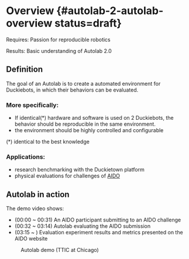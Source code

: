 # Overview {#autolab-2-autolab-overview status=draft}

<div class='requirements' markdown="1">

Requires: Passion for reproducible robotics

Results: Basic understanding of Autolab 2.0

</div>


## Definition

The goal of an Autolab is to create a automated environment for Duckiebots, in which their behaviors can be evaluated.

### More specifically:

- If identical(*) hardware and software is used on 2 Duckiebots, the behavior should be reproducible in the same environment.
- the environment should be highly controlled and configurable

(*) identical to the best knowledge

### Applications:

- research benchmarking with the Duckietown platform
- physical evaluations for challenges of [AIDO](+AIDO#book)


## Autolab in action

The demo video shows:

- (00:00 ~ 00:31) An AIDO participant submitting to an AIDO challenge
- (00:32 ~ 03:14) Autolab evaluating the AIDO submission
- (03:15 ~      ) Evaluation experiment results and metrics presented on the AIDO website

<figure id="autolab2-demo">
	<figcaption>Autolab demo (TTIC at Chicago)</figcaption>
	<dtvideo src="vimeo:561305335"/>
</figure>